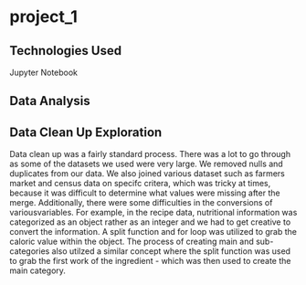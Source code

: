 # project_1

## Technologies Used
Jupyter Notebook 



## Data Analysis





## Data Clean Up Exploration 

Data clean up was a fairly standard process. There was a lot to go through as some of the datasets we used were very large. We removed nulls and duplicates from our data. We also joined various dataset such as farmers market and census data on specifc critera, which was tricky at times, because it was difficult to determine what values were missing after the merge. Additionally, there were some difficulties in the conversions of variousvariables. For example, in the recipe data, nutritional information was categorized as an object rather as an integer and we had to get creative to convert the information. A split function and for loop was utilized to grab the caloric value within the object. The process of creating main and sub-categories also utilzed a similar concept where the split function was used to grab the first work of the ingredient - which was then used to create the main category. 
